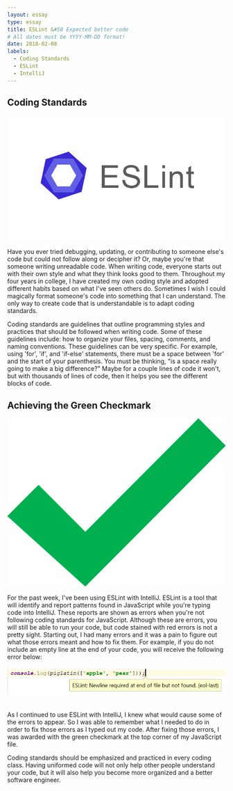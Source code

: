 ```yaml
---
layout: essay
type: essay
title: ESLint &#58 Expected better code
# All dates must be YYYY-MM-DD format!
date: 2018-02-08
labels:
  - Coding Standards
  - ESLint
  - IntelliJ
---
```


## Coding Standards

<img class="ui medium right floated image" src="../images/eslint.jpg">

Have you ever tried debugging, updating, or contributing to someone else's code but could not follow along or decipher it? Or, maybe you're that someone writing unreadable code. When writing code, everyone starts out with their own style and what they think looks good to them. Throughout my four years in college, I have created my own coding style and adopted different habits based on what I've seen others do. Sometimes I wish I could magically format someone's code into something that I can understand. The only way to create code that is understandable is to adapt coding standards.

Coding standards are guidelines that outline programming styles and practices that should be followed when writing code. Some of these guidelines include: how to organize your files, spacing, comments, and naming conventions. These guidelines can be very specific. For example, using 'for', 'if', and 'if-else' statements, there must be a space between 'for' and the start of your parenthesis. You must be thinking, "is a space really going to make a big difference?" Maybe for a couple lines of code it won't, but with thousands of lines of code, then it helps you see the different blocks of code.

## Achieving the Green Checkmark

<img class="ui small right floated image" src="../images/checkmark.png">

For the past week, I've been using ESLint with IntelliJ. ESLint is a tool that will identify and report patterns found in JavaScript while you're typing code into IntelliJ. These reports are shown as errors when you're not following coding standards for JavaScript. Although these are errors, you will still be able to run your code, but code stained with red errors is not a pretty sight. Starting out, I had many errors and it was a pain to figure out what those errors meant and how to fix them. For example, if you do not include an empty line at the end of your code, you will receive the following error below:

<center>
<img class="ui large image" src="../images/errorEOF.PNG">
</center>
<br/><br/>
As I continued to use ESLint with IntelliJ, I knew what would cause some of the errors to appear. So I was able to remember what I needed to do in order to fix those errors as I typed out my code. After fixing those errors, I was awarded with the green checkmark at the top corner of my JavaScript file.

Coding standards should be emphasized and practiced in every coding class. Having uniformed code will not only help other people understand your code, but it will also help you become more organized and a better software engineer.
